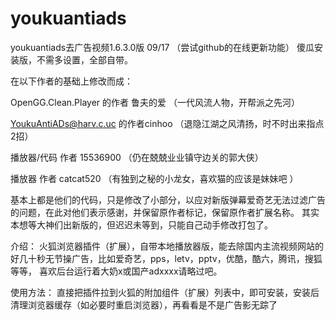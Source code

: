 youkuantiads
============

youkuantiads去广告视频1.6.3.0版 09/17 （尝试github的在线更新功能）
傻瓜安装版，不需多设置，全部自带。


在以下作者的基础上修改而成：

OpenGG.Clean.Player 的作者 鲁夫的爱    （一代风流人物，开帮派之先河）

YoukuAntiADs@harv.c.uc 的作者cinhoo    （退隐江湖之风清扬，时不时出来指点2招）

播放器/代码 作者 15536900    （仍在兢兢业业镇守边关的郭大侠）

播放器      作者    catcat520      （有独到之秘的小龙女，喜欢猫的应该是妹妹吧 ）




基本上都是他们的代码，只是修改了小部分，以应对新版弹幕爱奇艺无法过滤广告的问题，在此对他们表示感谢，并保留原作者标记，保留原作者扩展名称。
其实本想等大神们出新版的，但迟迟未等到，只能自己动手修改打包了。



介绍：
火狐浏览器插件（扩展），自带本地播放器版，能去除国内主流视频网站的好几十秒无节操广告，比如爱奇艺，pps，letv，pptv，优酷，酷六，腾讯，搜狐等等，
喜欢后台运行着大奶x或国产adxxxx请略过吧。


使用方法：
直接把插件拉到火狐的附加组件（扩展）列表中，即可安装，安装后清理浏览器缓存（如必要时重启浏览器），再看看是不是广告影无踪了
